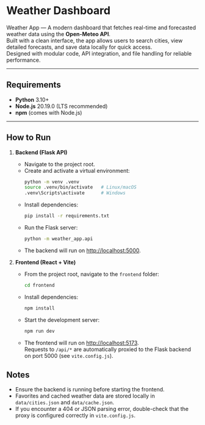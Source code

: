 # Weather Dashboard

Weather App — A modern dashboard that fetches real-time and forecasted weather data using the **Open-Meteo API**.  
Built with a clean interface, the app allows users to search cities, view detailed forecasts, and save data locally for quick access.  
Designed with modular code, API integration, and file handling for reliable performance.

---

## Requirements

- **Python** 3.10+
- **Node.js** 20.19.0 (LTS recommended)
- **npm** (comes with Node.js)

---

## How to Run

1. **Backend (Flask API)**

   - Navigate to the project root.
   - Create and activate a virtual environment:
     ```bash
     python -m venv .venv
     source .venv/bin/activate   # Linux/macOS
     .venv\Scripts\activate      # Windows
     ```
   - Install dependencies:
     ```bash
     pip install -r requirements.txt
     ```
   - Run the Flask server:
     ```bash
     python -m weather_app.api
     ```
   - The backend will run on [http://localhost:5000](http://localhost:5000).

2. **Frontend (React + Vite)**
   - From the project root, navigate to the `frontend` folder:
     ```bash
     cd frontend
     ```
   - Install dependencies:
     ```bash
     npm install
     ```
   - Start the development server:
     ```bash
     npm run dev
     ```
   - The frontend will run on [http://localhost:5173](http://localhost:5173).  
     Requests to `/api/*` are automatically proxied to the Flask backend on port 5000 (see `vite.config.js`).

## Notes

- Ensure the backend is running before starting the frontend.
- Favorites and cached weather data are stored locally in `data/cities.json` and `data/cache.json`.
- If you encounter a 404 or JSON parsing error, double-check that the proxy is configured correctly in `vite.config.js`.
